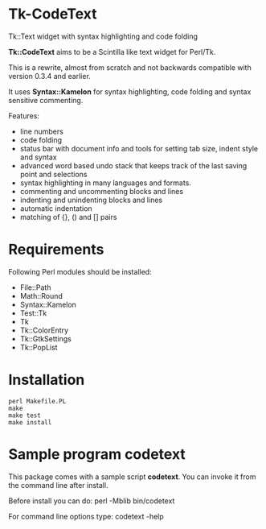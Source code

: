 # Tk-CodeText
Tk::Text widget with syntax highlighting and code folding

**Tk::CodeText** aims to be a Scintilla like text widget for Perl/Tk.

This is a rewrite, almost from scratch and not backwards compatible
with version 0.3.4 and earlier.

It uses **Syntax::Kamelon** for syntax highlighting, code folding
and syntax sensitive commenting.

Features:

  * line numbers
  * code folding
  * status bar with document info and tools for setting tab size, indent style and syntax
  * advanced word based undo stack that keeps track of the last saving point and selections
  * syntax highlighting in many languages and formats.
  * commenting and uncommenting blocks and lines
  * indenting and unindenting blocks and lines
  * automatic indentation
  * matching of {}, () and [] pairs

# Requirements

Following Perl modules should be installed:

  * File::Path
  * Math::Round
  * Syntax::Kamelon
  * Test::Tk
  * Tk
  * Tk::ColorEntry
  * Tk::GtkSettings
  * Tk::PopList

# Installation

    perl Makefile.PL
    make
    make test
    make install

# Sample program codetext

This package comes with a sample script **codetext**. You can invoke
it from the command line after install.

Before install you can do: perl -Mblib bin/codetext

For command line options type: codetext -help

